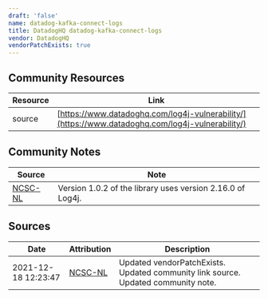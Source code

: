 ```yaml
---
draft: 'false'
name: datadog-kafka-connect-logs
title: DatadogHQ datadog-kafka-connect-logs
vendor: DatadogHQ
vendorPatchExists: true
---
```



## Community Resources
| Resource | Link |
| --- | --- |
| source | [https://www.datadoghq.com/log4j-vulnerability/](https://www.datadoghq.com/log4j-vulnerability/) |

## Community Notes
| Source | Note |
| --- | --- |
| [NCSC-NL](https://github.com/NCSC-NL/log4shell/blob/main/software/README.md) | Version 1.0.2 of the library uses version 2.16.0 of Log4j. |

## Sources
| Date | Attribution | Description |
| --- | --- | --- |
| 2021-12-18 12:23:47 | [NCSC-NL](https://github.com/NCSC-NL/log4shell/blob/main/software/README.md) | Updated vendorPatchExists. Updated community link source. Updated community note.  |
